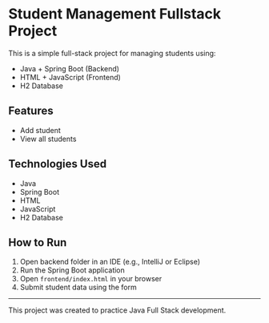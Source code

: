 # Student Management Fullstack Project

This is a simple full-stack project for managing students using:
- Java + Spring Boot (Backend)
- HTML + JavaScript (Frontend)
- H2 Database

## Features
- Add student
- View all students

## Technologies Used
- Java
- Spring Boot
- HTML
- JavaScript
- H2 Database

## How to Run
1. Open backend folder in an IDE (e.g., IntelliJ or Eclipse)
2. Run the Spring Boot application
3. Open `frontend/index.html` in your browser
4. Submit student data using the form

---

This project was created to practice Java Full Stack development.
